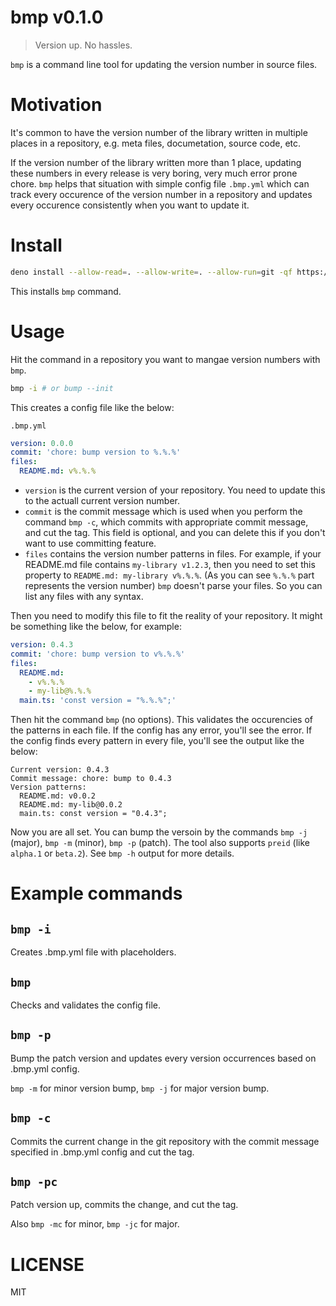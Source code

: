 # bmp v0.1.0

> Version up. No hassles.

`bmp` is a command line tool for updating the version number in source files.

# Motivation

It's common to have the version number of the library written in multiple places
in a repository, e.g. meta files, documetation, source code, etc.

If the version number of the library written more than 1 place, updating these
numbers in every release is very boring, very much error prone chore. `bmp`
helps that situation with simple config file `.bmp.yml` which can track every
occurence of the version number in a repository and updates every occurence
consistently when you want to update it.

# Install

```sh
deno install --allow-read=. --allow-write=. --allow-run=git -qf https://deno.land/x/bmp@v0.1.0/cli.ts
```

This installs `bmp` command.

# Usage

Hit the command in a repository you want to mangae version numbers with `bmp`.

```sh
bmp -i # or bump --init
```

This creates a config file like the below:

`.bmp.yml`

```yaml
version: 0.0.0
commit: 'chore: bump version to %.%.%'
files:
  README.md: v%.%.%
```

- `version` is the current version of your repository. You need to update this
  to the actuall current version number.
- `commit` is the commit message which is used when you perform the command
  `bmp -c`, which commits with appropriate commit message, and cut the tag. This
  field is optional, and you can delete this if you don't want to use committing
  feature.
- `files` contains the version number patterns in files. For example, if your
  README.md file contains `my-library v1.2.3`, then you need to set this
  property to `README.md: my-library v%.%.%`. (As you can see `%.%.%` part
  represents the version number) `bmp` doesn't parse your files. So you can list
  any files with any syntax.

Then you need to modify this file to fit the reality of your repository. It
might be something like the below, for example:

```yaml
version: 0.4.3
commit: 'chore: bump version to v%.%.%'
files:
  README.md:
    - v%.%.%
    - my-lib@%.%.%
  main.ts: 'const version = "%.%.%";'
```

Then hit the command `bmp` (no options). This validates the occurencies of the
patterns in each file. If the config has any error, you'll see the error. If the
config finds every pattern in every file, you'll see the output like the below:

```
Current version: 0.4.3
Commit message: chore: bump to 0.4.3
Version patterns:
  README.md: v0.0.2
  README.md: my-lib@0.0.2
  main.ts: const version = "0.4.3";
```

Now you are all set. You can bump the versoin by the commands `bmp -j` (major),
`bmp -m` (minor), `bmp -p` (patch). The tool also supports `preid` (like
`alpha.1` or `beta.2`). See `bmp -h` output for more details.

# Example commands

## `bmp -i`

Creates .bmp.yml file with placeholders.

## `bmp`

Checks and validates the config file.

## `bmp -p`

Bump the patch version and updates every version occurrences based on .bmp.yml
config.

`bmp -m` for minor version bump, `bmp -j` for major version bump.

## `bmp -c`

Commits the current change in the git repository with the commit message
specified in .bmp.yml config and cut the tag.

## `bmp -pc`

Patch version up, commits the change, and cut the tag.

Also `bmp -mc` for minor, `bmp -jc` for major.

# LICENSE

MIT
